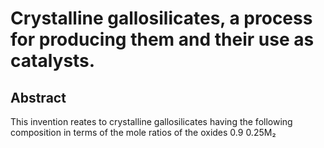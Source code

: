 # Crystalline gallosilicates, a process for producing them and their use as catalysts.

## Abstract
This invention reates to crystalline gallosilicates having the following composition in terms of the mole ratios of the oxides 0.9 0.25M₂